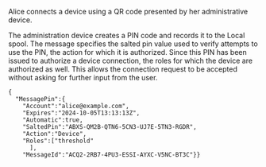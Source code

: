 
Alice connects a device using a QR code presented by her administrative device.

The administration device creates a PIN code and records it to the Local spool. The
message specifies the salted pin value used to verify attempts to use the PIN, the
action for which it is authorized. Since this PIN has been issued to authorize a device
connection, the roles for which the device are authorized as well. This allows the 
connection request to be accepted without asking for further input from the user.

~~~~
{
  "MessagePin":{
    "Account":"alice@example.com",
    "Expires":"2024-10-05T13:13:13Z",
    "Automatic":true,
    "SaltedPin":"ABXS-QM2B-QTN6-5CN3-UJ7E-5TN3-RGDR",
    "Action":"Device",
    "Roles":["threshold"
      ],
    "MessageId":"ACQ2-2RB7-4PU3-ESSI-AYXC-V5NC-BT3C"}}
~~~~

